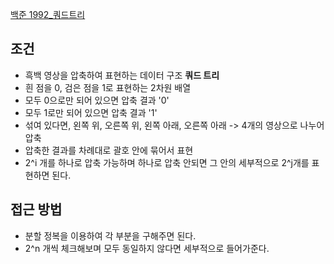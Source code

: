[백준 1992_쿼드트리](https://www.acmicpc.net/problem/1992)


## 조건
- 흑백 영상을 압축하여 표현하는 데이터 구조 **쿼드 트리**
- 흰 점을 0, 검은 점을 1로 표현하는 2차원 배열
- 모두 0으로만 되어 있으면 압축 결과 '0'
- 모두 1로만 되어 있으면 압축 결과 '1'
- 섞여 있다면, 왼쪽 위, 오른쪽 위, 왼쪽 아래, 오른쪽 아래 -> 4개의 영상으로 나누어 압축
- 압축한 결과를 차례대로 괄호 안에 묶어서 표현
- 2^i 개를 하나로 압축 가능하며 하나로 압축 안되면 그 안의 세부적으로 2^j개를 표현하면 된다.


## 접근 방법
- 분할 정복을 이용하여 각 부분을 구해주면 된다.
- 2^n 개씩 체크해보며 모두 동일하지 않다면 세부적으로 들어가준다.